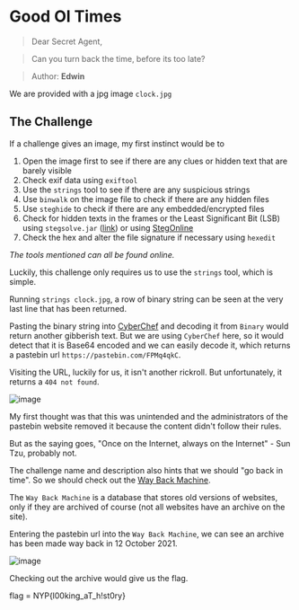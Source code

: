 # Good Ol Times

> Dear Secret Agent,

> Can you turn back the time, before its too late?

> Author: **Edwin**

We are provided with a jpg image `clock.jpg`

## The Challenge

If a challenge gives an image, my first instinct would be to

1. Open the image first to see if there are any clues or hidden text that are barely visible
2. Check exif data using `exiftool`
3. Use the `strings` tool to see if there are any suspicious strings
4. Use `binwalk` on the image file to check if there are any hidden files
5. Use `steghide` to check if there are any embedded/encrypted files
6. Check for hidden texts in the frames or the Least Significant Bit (LSB) using `stegsolve.jar` ([link](https://github.com/eugenekolo/sec-tools/tree/master/stego/stegsolve/stegsolve)) or using [StegOnline](https://stegonline.georgeom.net/upload)
7. Check the hex and alter the file signature if necessary using `hexedit`

_The tools mentioned can all be found online._

Luckily, this challenge only requires us to use the `strings` tool, which is simple.

Running `strings clock.jpg`, a row of binary string can be seen at the very last line that has been returned.

Pasting the binary string into [CyberChef](https://gchq.github.io/CyberChef/) and decoding it from `Binary` would return another gibberish text. But we are using `CyberChef` here, so it would detect that it is Base64 encoded and we can easily decode it, which returns a pastebin url `https://pastebin.com/FPMq4qkC`.

Visiting the URL, luckily for us, it isn't another rickroll. But unfortunately, it returns a `404 not found`.

![image](https://user-images.githubusercontent.com/83258849/147764328-d122f48f-f45c-45fd-a2fe-b318ef32e26c.png)

My first thought was that this was unintended and the administrators of the pastebin website removed it because the content didn't follow their rules.

But as the saying goes, "Once on the Internet, always on the Internet" - Sun Tzu, probably not.

The challenge name and description also hints that we should "go back in time". So we should check out the [Way Back Machine](https://archive.org/web/).

The `Way Back Machine` is a database that stores old versions of websites, only if they are archived of course (not all websites have an archive on the site).

Entering the pastebin url into the `Way Back Machine`, we can see an archive has been made way back in 12 October 2021.

![image](https://user-images.githubusercontent.com/83258849/147765075-0ce7b98e-1cc9-4116-922f-919efb71bb9d.png)

Checking out the archive would give us the flag.

flag = NYP{l00king\_aT\_h!st0ry}
